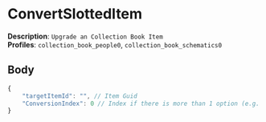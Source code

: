 # ConvertSlottedItem

**Description**: `Upgrade an Collection Book Item` \
**Profiles**: `collection_book_people0`, `collection_book_schematics0`

## Body

```js
{
    "targetItemId": "", // Item Guid
    "ConversionIndex": 0 // Index if there is more than 1 option (e.g. Obsidian vs Shadowshard)
}
```
